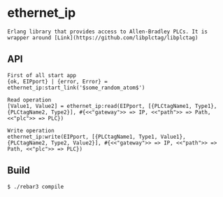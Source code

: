 ethernet_ip
=====

    Erlang library that provides access to Allen-Bradley PLCs. It is wrapper around [Link](https://github.com/libplctag/libplctag)

API
-----
    First of all start app
    {ok, EIPport} | {error, Error} = ethernet_ip:start_link('$some_random_atom$')
    
    Read operation
    [Value1, Value2] = ethernet_ip:read(EIPport, [{PLCtagName1, Type1}, {PLCtagName2, Type2}], #{<<"gateway">> => IP, <<"path">> => Path, <<"plc">> => PLC})

    Write operation
    ethernet_ip:write(EIPport, [{PLCtagName1, Type1, Value1}, {PLCtagName2, Type2, Value2}], #{<<"gateway">> => IP, <<"path">> => Path, <<"plc">> => PLC})
    


Build
-----

    $ ./rebar3 compile